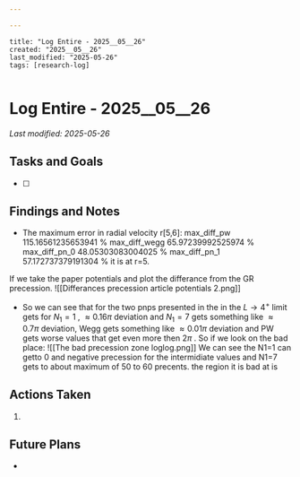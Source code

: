 ```yaml
---

---
```

```
title: "Log Entire - 2025__05__26"
created: "2025__05__26"
last_modified: "2025-05-26"
tags: [research-log]
 
```



# Log Entire - 2025__05__26  
_Last modified: 2025-05-26_

## Tasks and Goals
- [ ] 

## Findings and Notes
- The maximum error in radial velocity r[5,6]:
max_diff_pw 115.16561235653941 %
max_diff_wegg 65.97239992525974 %
max_diff_pn_0 48.05303083004025 %
max_diff_pn_1 57.172737379191304 %
it is at r=5.

If we take the paper potentials and plot the differance from the GR precession.
![[Differances precession article potentials 2.png]]
- So we can see that for the two pnps presented in the  in the $L\rightarrow 4^+$ limit gets for $N_1=1$ , $\approx 0.16\pi$  deviation and $N_1=7$ gets something like $\approx 0.7\pi$  deviation, Wegg gets something like $\approx 0.01\pi$ deviation and PW gets worse values that get even more then $2\pi$ .
So if we look on the bad place:
![[The bad precession zone loglog.png]]
We can see the N1=1 can getto 0 and negative precession for the intermidiate values and N1=7 gets to about maximum of 50 to 60 precents.
the region it is bad at is
## Actions Taken
1. 

## Future Plans
- 
